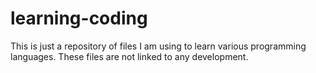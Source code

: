 # learning-coding
This is just a repository of files I am using to learn various programming languages. These files are not linked to any development.
